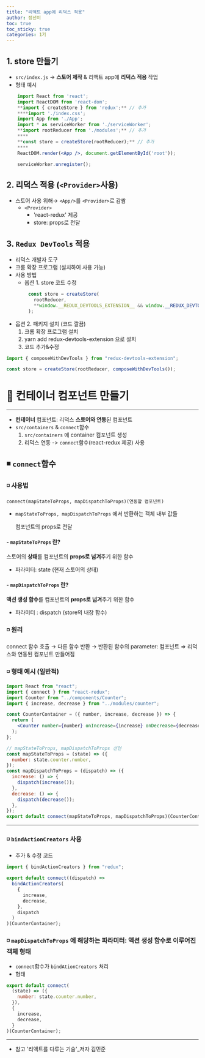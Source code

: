 ```yaml
---
title: "리액트 app에 리덕스 적용"
author: 정선미
toc: true
toc_sticky: true
categories: 1기
---
```


## 1. store 만들기

- `src/index.js` → **스토어 제작** & 리액트 app에 **리덕스 적용** 작업
- 형태 예시

```jsx
    import React from 'react';
    import ReactDOM from 'react-dom';
    **import { createStore } from 'redux';** // 추가
    ****import './index.css';
    import App from './App';
    import * as serviceWorker from './serviceWorker';
    **import rootReducer from './modules';** // 추가
    ****
    **const store = createStore(rootReducer);** // 추가
    ****
    ReactDOM.render(<App />, document.getElementById('root'));

    serviceWorker.unregister();
```

## 2. 리덕스 적용 (`<Provider>`사용)

- 스토어 사용 위해→ `<App/>`를 `<Provider>`로 감쌈
  - `<Provider>`
    - 'react-redux' 제공
    - store: props로 전달

## 3. `Redux DevTools` 적용

- 리덕스 개발자 도구
- 크롬 확장 프로그램 (설치하여 사용 가능)
- 사용 방법
  - 옵션 1. store 코드 수정

```jsx
        const store = createStore(
          rootReducer,
          **window.__REDUX_DEVTOOLS_EXTENSION__ && window.__REDUX_DEVTOOLS_EXTENSION__(),**
        );
```

- 옵션 2. 패키지 설치 (코드 깔끔)
  1. 크롬 확장 프로그램 설치
  2. yarn add redux-devtools-extension 으로 설치
  3. 코드 추가&수정

```jsx
import { composeWithDevTools } from "redux-devtools-extension";

const store = createStore(rootReducer, composeWithDevTools());
```

# 🔷 컨테이너 컴포넌트 만들기

---

- **컨테이너** 컴포넌트: 리덕스 **스토어와 연동**된 컴포넌트
- `src/containers` & `connect`함수
  1. `src/containers` 에 container 컴포넌트 생성
  2. 리덕스 연동 -> `connect`함수(react-redux 제공) 사용

## ◾ `connect`함수

### ◽ 사용법

`connect(mapStateToProps, mapDispatchToProps)(연동할 컴포넌트)`

- `mapStateToProps, mapDispatchToProps` 에서 반환하는 객체 내부 값들

  컴포넌트의 props로 전달

#### - `mapStateToProps` 란?

스토어의 **상태**를 컴포넌트의 **props로 넘겨**주기 위한 함수

- 파라미터: state (현재 스토어의 상태)

#### - `mapDispatchToProps` 란?

**액션 생성 함수**를 컴포넌트의 **props로 넘겨**주기 위한 함수

- 파라미터 : dispatch (store의 내장 함수)

### ◽ 원리

connect 함수 호출 → 다른 함수 반환 → 반환된 함수의 parameter: 컴포넌트
⇒ 리덕스와 연동된 컴포넌트 만들어짐

### ◽ 형태 예시 (일반적)

```jsx
import React from "react";
import { connect } from "react-redux";
import Counter from "../components/Counter";
import { increase, decrease } from "../modules/counter";

const CounterContainer = ({ number, increase, decrease }) => {
  return (
    <Counter number={number} onIncrease={increase} onDecrease={decrease} />
  );
};

// mapStateToProps, mapDispatchToProps 선언
const mapStateToProps = (state) => ({
  number: state.counter.number,
});
const mapDispatchToProps = (dispatch) => ({
  increase: () => {
    dispatch(increase());
  },
  decrease: () => {
    dispatch(decrease());
  },
});
export default connect(mapStateToProps, mapDispatchToProps)(CounterContainer);
```

---

### ◽ `bindActionCreators` 사용

- 추가 & 수정 코드

```jsx
import { bindActionCreators } from "redux";

export default connect((dispatch) =>
  bindActionCreators(
    {
      increase,
      decrease,
    },
    dispatch
  )
)(CounterContainer);
```

### ◽ `mapDispatchToProps` 에 해당하는 파라미터: 액션 생성 함수로 이루어진 객체 형태

- `connect`함수가 `bindAtionCreators` 처리
- 형태

```jsx
export default connect(
  (state) => ({
    number: state.counter.number,
  }),
  {
    increase,
    decrease,
  }
)(CounterContainer);
```

---

- 참고
  '리액트를 다루는 기술'\_저자 김민준
